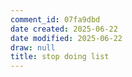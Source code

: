 ```yaml
---
comment_id: 07fa9dbd
date created: 2025-06-22
date modified: 2025-06-22
draw: null
title: stop doing list
---
```

